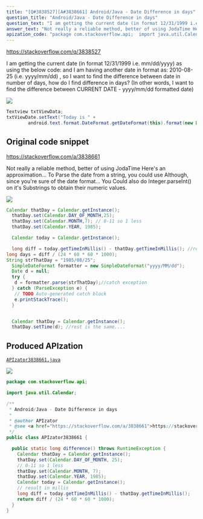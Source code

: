 ```yaml
---
title: "[Q#3838527][A#3838661] Android/Java - Date Difference in days"
question_title: "Android/Java - Date Difference in days"
question_text: "I am getting the current date (in format 12/31/1999 i.e. mm/dd/yyyy) as using the below code: and I am having another date in format as: 2010-08-25 (i.e. yyyy/mm/dd) , so I want to find the difference between date in number of days, how do I find difference in days? (In other words, I want to find the difference between CURRENT DATE - yyyy/mm/dd formatted date)"
answer_text: "Not really a reliable method, better of using JodaTime Here's an approximation... To Parse the date from a string, you could use Although, since you're sure of the date format... You Could also do Integer.parseInt() on it's Substrings to obtain their numeric values."
apization_code: "package com.stackoverflow.api;  import java.util.Calendar;  /**  * Android/Java - Date Difference in days  *  * @author APIzator  * @see <a href=\"https://stackoverflow.com/a/3838661\">https://stackoverflow.com/a/3838661</a>  */ public class APIzator3838661 {    public static long difference() throws RuntimeException {     Calendar thatDay = Calendar.getInstance();     thatDay.set(Calendar.DAY_OF_MONTH, 25);     // 0-11 so 1 less     thatDay.set(Calendar.MONTH, 7);     thatDay.set(Calendar.YEAR, 1985);     Calendar today = Calendar.getInstance();     // result in millis     long diff = today.getTimeInMillis() - thatDay.getTimeInMillis();     return diff / (24 * 60 * 60 * 1000);   } }"
---
```


https://stackoverflow.com/q/3838527

I am getting the current date (in format 12/31/1999 i.e. mm/dd/yyyy) as using the below code:
and I am having another date in format as: 2010-08-25 (i.e. yyyy/mm/dd) ,
so I want to find the difference between date in number of days, how do I find difference in days?
(In other words, I want to find the difference between CURRENT DATE - yyyy/mm/dd formatted date)


<div class="code-logo"><img src="/stackoverflow.png" /></div>

```java
Textview txtViewData;
txtViewDate.setText("Today is " +
        android.text.format.DateFormat.getDateFormat(this).format(new Date()));
```


## Original code snippet

https://stackoverflow.com/a/3838661

Not really a reliable method, better of using JodaTime
Here&#x27;s an approximation...
To Parse the date from a string, you could use
Although, since you&#x27;re sure of the date format...
You Could also do Integer.parseInt() on it&#x27;s Substrings to obtain their numeric values.

<div class="code-logo"><img src="/stackoverflow.png" /></div>

```java
Calendar thatDay = Calendar.getInstance();
  thatDay.set(Calendar.DAY_OF_MONTH,25);
  thatDay.set(Calendar.MONTH,7); // 0-11 so 1 less
  thatDay.set(Calendar.YEAR, 1985);

  Calendar today = Calendar.getInstance();

  long diff = today.getTimeInMillis() - thatDay.getTimeInMillis(); //result in millis
long days = diff / (24 * 60 * 60 * 1000);
String strThatDay = "1985/08/25";
  SimpleDateFormat formatter = new SimpleDateFormat("yyyy/MM/dd");
  Date d = null;
  try {
   d = formatter.parse(strThatDay);//catch exception
  } catch (ParseException e) {
   // TODO Auto-generated catch block
   e.printStackTrace();
  } 


  Calendar thatDay = Calendar.getInstance();
  thatDay.setTime(d); //rest is the same....
```

## Produced APIzation

[`APIzator3838661.java`](https://github.com/pasqualesalza/apization-temp-data/raw/master/search/APIzator3838661.java)

<div class="code-logo"><img src="/apizator.png" /></div>

```java
package com.stackoverflow.api;

import java.util.Calendar;

/**
 * Android/Java - Date Difference in days
 *
 * @author APIzator
 * @see <a href="https://stackoverflow.com/a/3838661">https://stackoverflow.com/a/3838661</a>
 */
public class APIzator3838661 {

  public static long difference() throws RuntimeException {
    Calendar thatDay = Calendar.getInstance();
    thatDay.set(Calendar.DAY_OF_MONTH, 25);
    // 0-11 so 1 less
    thatDay.set(Calendar.MONTH, 7);
    thatDay.set(Calendar.YEAR, 1985);
    Calendar today = Calendar.getInstance();
    // result in millis
    long diff = today.getTimeInMillis() - thatDay.getTimeInMillis();
    return diff / (24 * 60 * 60 * 1000);
  }
}

```